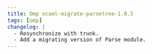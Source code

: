 ```yaml
---
title: Omp ocaml-migrate-parsetree-1.0.5
tags: [omp]
changelog: |
  - Resynchronize with trunk.
  - Add a migrating version of Parse module.
---
```


